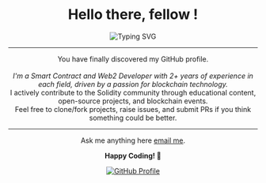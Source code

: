 <h1 align="center">Hello there, fellow <developer/>!</h1>

<p align="center">
  <img src="https://readme-typing-svg.demolab.com?font=Fira+Code&size=24&duration=3000&pause=1000&color=00FF00&center=true&vCenter=true&width=435&lines=Welcome+to+Emmanuel's+GitHub" alt="Typing SVG" />
</p>

---

<p align="center">
  You have finally discovered my GitHub profile.<br><br>
  <em>I'm a Smart Contract and Web2 Developer with 2+ years of experience in each field, driven by a passion for blockchain technology.</em><br>
  I actively contribute to the Solidity community through educational content, open-source projects, and blockchain events.<br>
  Feel free to clone/fork projects, raise issues, and submit PRs if you think something could be better.
</p>

---

<p align="center">
  Ask me anything here <a href="mailto:your-email@example.com">email me</a>.
</p>

<p align="center"><strong>Happy Coding! 🚀</strong></p>

<p align="center">
  <a href="https://github.com/yourusername"><img src="https://img.shields.io/badge/Profile-Link-blue?style=for-the-badge" alt="GitHub Profile"></a>
</p>
